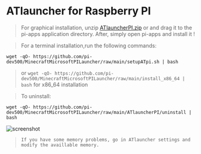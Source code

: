 # ATlauncher for Raspberry PI
>For graphical installation, unzip [ATlauncherPI.zip](https://github.com/pi-dev500/MinecraftMicrosoftPILauncher/blob/main/ATlauncherPI.zip?raw=true) or  and drag it to the pi-apps application directory. After, simply open pi-apps and install it !

>For a terminal installation,run the following commands:
```
wget -qO- https://github.com/pi-dev500/MinecraftMicrosoftPILauncher/raw/main/setupATpi.sh | bash
```
>or ```wget -qO- https://github.com/pi-dev500/MinecraftMicrosoftPILauncher/raw/main/install_x86_64 | bash``` for x86_64 installation

>To uninstall: 
```
wget -qO- https://github.com/pi-dev500/MinecraftMicrosoftPILauncher/raw/main/ATlauncherPI/uninstall | bash
```
![screenshot](https://raw.githubusercontent.com/pi-dev500/MinecraftMicrosoftPILauncher/main/SplashScreen.png)

>`If you have some memory problems, go in ATlauncher settings and modify the availlable memory.`
